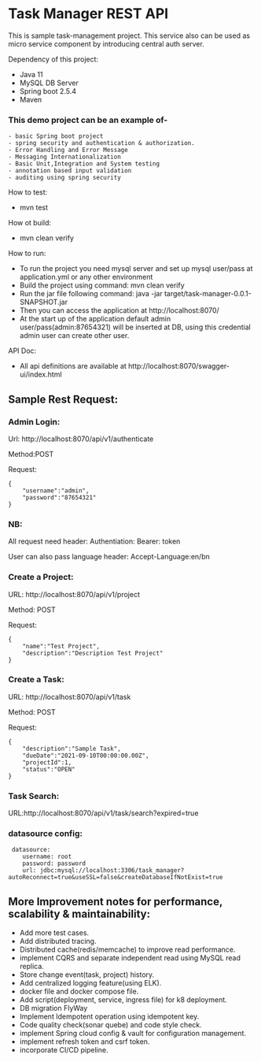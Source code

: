 
# Task Manager REST API
This is sample task-management project. This service also can be used as micro service component by introducing central auth server.

Dependency of this project:
- Java 11
- MySQL DB Server
- Spring boot 2.5.4
- Maven

### This demo project can be an example of-
    - basic Spring boot project
    - spring security and authentication & authorization.
    - Error Handling and Error Message
    - Messaging Internationalization
    - Basic Unit,Integration and System testing
    - annotation based input validation
    - auditing using spring security

How to test:
  - mvn test

How ot build:
  - mvn clean verify

How to run:
  - To run the project you need mysql server and set up mysql user/pass at application.yml or any other environment
  - Build the project using command: mvn clean verify 
  - Run the jar file following command: java -jar target/task-manager-0.0.1-SNAPSHOT.jar
  - Then you can access the application at http://localhost:8070/
  - At the start up of the application default admin user/pass(admin:87654321) will be inserted at DB, using this credential admin
  user can create other user.

API Doc:
 - All api definitions are available at http://localhost:8070/swagger-ui/index.html


## Sample Rest Request:

### Admin Login:

Url: http://localhost:8070/api/v1/authenticate

Method:POST

Request:

    {
        "username":"admin",
        "password":"87654321"
    }

### NB: 
All request need header: Authentiation: Bearer: token 
    
User can also pass language header: Accept-Language:en/bn

### Create a Project:
URL: http://localhost:8070/api/v1/project

Method: POST

Request:

    {
        "name":"Test Project",
        "description":"Description Test Project"
    }
    
### Create a Task:
URL: http://localhost:8070/api/v1/task

Method: POST
    
 Request:
    
    {
        "description":"Sample Task",
        "dueDate":"2021-09-10T00:00:00.00Z",
        "projectId":1,
        "status":"OPEN"
    }

### Task Search:
    
URL:http://localhost:8070/api/v1/task/search?expired=true



### datasource config:
     datasource:
        username: root
        password: password
        url: jdbc:mysql://localhost:3306/task_manager?autoReconnect=true&useSSL=false&createDatabaseIfNotExist=true

## More Improvement notes for performance, scalability & maintainability:
- Add more test cases.
- Add distributed tracing.
- Distributed cache(redis/memcache) to improve read performance.
- implement CQRS and separate independent read using MySQL read replica.    
- Store change event(task, project) history.
- Add centralized logging feature(using ELK).
- docker file and docker compose file.
- Add script(deployment, service, ingress file) for k8 deployment.    
- DB migration FlyWay
- Implement Idempotent operation using idempotent key.
- Code quality check(sonar quebe)  and code style check.    
- implement Spring cloud config & vault for configuration management.
- implement refresh token and csrf token.  
- incorporate CI/CD pipeline.  
    
    
    
    
    
  
